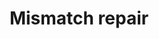 ---
annotations:
- type: Pathway Ontology
  value: mismatch repair pathway
authors:
- MaintBot
- Khanspers
- Thomas
- Ddigles
- Fehrhart
description: 'DNA mismatch repair is a system for recognizing and repairing erroneous
  insertion, deletion and mis-incorporation of bases that can arise during DNA replication
  and recombination, as well as repairing some forms of DNA damage  Source: [[wikipedia:DNA_mismatch_repair|wikipedia]].'
last-edited: 2019-06-27
organisms:
- Anopheles gambiae
redirect_from:
- /index.php/Pathway:WP1233
- /instance/WP1233
schema-jsonld:
- '@context': https://schema.org/
  '@id': https://wikipathways.github.io/pathways/WP1233.html
  '@type': Dataset
  creator:
    '@type': Organization
    name: WikiPathways
  description: 'DNA mismatch repair is a system for recognizing and repairing erroneous
    insertion, deletion and mis-incorporation of bases that can arise during DNA replication
    and recombination, as well as repairing some forms of DNA damage  Source: [[wikipedia:DNA_mismatch_repair|wikipedia]].'
  keywords:
  - POLD1
  - MSH2
  - LIG1
  - PCNA
  - RFC1
  - EXO1
  - MLH1
  - RPA1
  - MSH6
  license: CC0
  name: Mismatch repair
seo: CreativeWork
title: Mismatch repair
wpid: WP1233
---